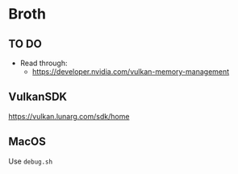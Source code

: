 # Broth

## TO DO

- Read through:
  - https://developer.nvidia.com/vulkan-memory-management

## VulkanSDK

https://vulkan.lunarg.com/sdk/home

## MacOS

Use `debug.sh`
